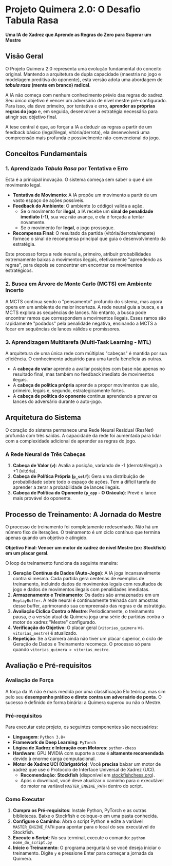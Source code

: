 # Projeto Quimera 2.0: O Desafio Tabula Rasa

**Uma IA de Xadrez que Aprende as Regras do Zero para Superar um Mestre**

## Visão Geral

O Projeto Quimera 2.0 representa uma evolução fundamental do conceito original. Mantendo a arquitetura de dupla capacidade (maestria no jogo e modelagem preditiva do oponente), esta versão adota uma abordagem de ***tabula rasa* (mente em branco) radical**.

A IA não começa com nenhum conhecimento prévio das regras do xadrez. Seu único objetivo é vencer um adversário de nível mestre pré-configurado. Para isso, ela deve primeiro, por tentativa e erro, **aprender as próprias regras do jogo** e, em seguida, desenvolver a estratégia necessária para atingir seu objetivo final.

A tese central é que, ao forçar a IA a deduzir as regras a partir de um feedback básico (legal/ilegal, vitória/derrota), ela desenvolverá uma compreensão mais profunda e possivelmente não-convencional do jogo.

## Conceitos Fundamentais

### 1. Aprendizado *Tabula Rasa* por Tentativa e Erro

Esta é a principal inovação. O sistema começa sem saber o que é um movimento legal.
* **Tentativa de Movimento**: A IA propõe um movimento a partir de um vasto espaço de ações possíveis.
* **Feedback do Ambiente**: O ambiente (o código) valida a ação.
    * Se o movimento for **ilegal**, a IA recebe um **sinal de penalidade imediato (-1)**, sua vez não avança, e ela é forçada a tentar novamente.
    * Se o movimento for **legal**, o jogo prossegue.
* **Recompensa Final**: O resultado da partida (vitória/derrota/empate) fornece o sinal de recompensa principal que guia o desenvolvimento da estratégia.

Este processo força a rede neural a, primeiro, atribuir probabilidades extremamente baixas a movimentos ilegais, efetivamente "aprendendo as regras", para depois se concentrar em encontrar os movimentos estratégicos.

### 2. Busca em Árvore de Monte Carlo (MCTS) em Ambiente Incerto

A MCTS continua sendo o "pensamento" profundo do sistema, mas agora opera em um ambiente de maior incerteza. A rede neural guia a busca, e a MCTS explora as sequências de lances. No entanto, a busca pode encontrar ramos que correspondem a movimentos ilegais. Esses ramos são rapidamente "podados" pela penalidade negativa, ensinando a MCTS a focar em sequências de lances válidos e promissores.

### 3. Aprendizagem Multitarefa (Multi-Task Learning - MTL)

A arquitetura de uma única rede com múltiplas "cabeças" é mantida por sua eficiência. O conhecimento adquirido para uma tarefa beneficia as outras.
* A **cabeça de valor** aprende a avaliar posições com base não apenas no resultado final, mas também no feedback imediato de movimentos ilegais.
* A **cabeça de política própria** aprende a propor movimentos que são, primeiro, legais e, segundo, estrategicamente fortes.
* A **cabeça de política do oponente** continua aprendendo a prever os lances do adversário durante o auto-jogo.

## Arquitetura do Sistema

O coração do sistema permanece uma Rede Neural Residual (ResNet) profunda com três saídas. A capacidade da rede foi aumentada para lidar com a complexidade adicional de aprender as regras do jogo.

### A Rede Neural de Três Cabeças

1.  **Cabeça de Valor (`v`)**: Avalia a posição, variando de -1 (derrota/ilegal) a +1 (vitória).
2.  **Cabeça de Política Própria (`p_self`)**: Gera uma distribuição de probabilidade sobre todo o espaço de ações. Tem a difícil tarefa de aprender a zerar a probabilidade de lances ilegais.
3.  **Cabeça de Política do Oponente (`p_opp` - O Oráculo)**: Prevê o lance mais provável do oponente.

## Processo de Treinamento: A Jornada do Mestre

O processo de treinamento foi completamente redesenhado. Não há um número fixo de iterações. O treinamento é um ciclo contínuo que termina apenas quando um objetivo é atingido.

**Objetivo Final: Vencer um motor de xadrez de nível Mestre (ex: Stockfish) em um placar geral.**

O loop de treinamento funciona da seguinte maneira:

1.  **Geração Contínua de Dados (Auto-Jogo)**: A IA joga incansavelmente contra si mesma. Cada partida gera centenas de exemplos de treinamento, incluindo dados de movimentos legais com resultados de jogo e dados de movimentos ilegais com penalidades imediatas.
2.  **Armazenamento e Treinamento**: Os dados são armazenados em um `ReplayBuffer`. A rede neural é continuamente treinada com amostras desse buffer, aprimorando sua compreensão das regras e da estratégia.
3.  **Avaliação Cíclica Contra o Mestre**: Periodicamente, o treinamento pausa, e a versão atual da Quimera joga uma série de partidas contra o motor de xadrez "Mestre" configurado.
4.  **Verificação do Objetivo**: O placar geral (`vitorias_quimera` vs. `vitorias_mestre`) é atualizado.
5.  **Repetição**: Se a Quimera ainda não tiver um placar superior, o ciclo de Geração de Dados e Treinamento recomeça. O processo só para quando `vitorias_quimera > vitorias_mestre`.

## Avaliação e Pré-requisitos

### Avaliação de Força

A força da IA não é mais medida por uma classificação Elo teórica, mas sim pelo seu **desempenho prático e direto contra um adversário de ponta**. O sucesso é definido de forma binária: a Quimera superou ou não o Mestre.

### Pré-requisitos

Para executar este projeto, os seguintes componentes são necessários:

* **Linguagem**: `Python 3.8+`
* **Framework de Deep Learning**: `PyTorch`
* **Lógica de Xadrez e Interação com Motores**: `python-chess`
* **Hardware**: GPU NVIDIA com suporte a `CUDA` é **altamente recomendada** devido à enorme carga computacional.
* **Motor de Xadrez UCI (Obrigatório)**: Você **precisa** baixar um motor de xadrez que use o Protocolo de Interface Universal de Xadrez (UCI).
    * **Recomendação**: **Stockfish** (disponível em [stockfishchess.org](https://stockfishchess.org/download/)).
    * Após o download, você deve atualizar o caminho para o executável do motor na variável `MASTER_ENGINE_PATH` dentro do script.

### Como Executar

1.  **Cumpra os Pré-requisitos**: Instale Python, PyTorch e as outras bibliotecas. Baixe o Stockfish e coloque-o em uma pasta conhecida.
2.  **Configure o Caminho**: Abra o script Python e edite a variável `MASTER_ENGINE_PATH` para apontar para o local do seu executável do Stockfish.
3.  **Execute o Script**: No seu terminal, execute o comando: `python nome_do_script.py`
4.  **Inicie o Treinamento**: O programa perguntará se você deseja iniciar o treinamento. Digite `y` e pressione Enter para começar a jornada da Quimera.
